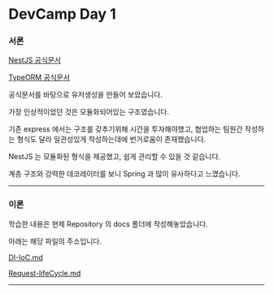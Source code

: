 # DevCamp Day 1

### 서론

[NestJS 공식문서](https://docs.nestjs.com/)

[TypeORM 공식문서](https://typeorm.io/)

공식문서를 바탕으로 유저생성을 만들어 보았습니다.

가장 인상적이었던 것은 모듈화되어있는 구조였습니다.

기존 express 에서는 구조를 갖추기위해 시간을 투자해야했고, 협업하는 팀원간 작성하는 형식도 달라 일관성있게 작성하는데에 번거로움이 존재했습니다.

NestJS 는 모듈화된 형식을 제공했고, 쉽게 관리할 수 있을 것 같습니다.

계층 구조와 강력한 데코레이터를 보니 Spring 과 많이 유사하다고 느꼈습니다.

---

### 이론

학습한 내용은 현제 Repository 의 docs 폴더에 작성해놓았습니다.

아래는 해당 파일의 주소입니다.

[DI-IoC.md](https://github.com/munyeol-Yoon/DC-day1-document/blob/main/docs/DI-IoC.md)

[Request-lifeCycle.md](https://github.com/munyeol-Yoon/DC-day1-document/blob/main/docs/Request-lifeCycle.md)

---
